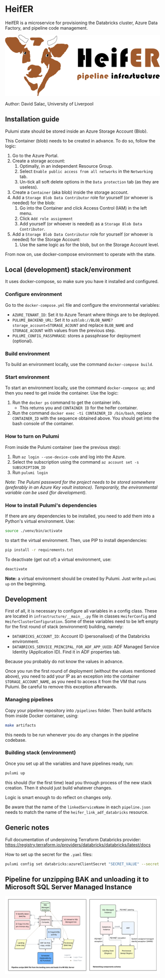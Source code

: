 # HeifER
HeifER is a microservice for provisioning the Databricks cluster,
Azure Data Factory, and pipeline code management.

![alt text](assets-docs/heifer.png)

Author: David Salac, University of Liverpool

## Installation guide
Pulumi state should be stored inside an Azure Storage Account (Blob).

This Container (blob) needs to be created in advance. To do so, follow the logic:
1. Go to the Azure Portal.
2. Create a storage account:
    1. Optimally, in an independent Resource Group.
    2. Select `Enable public access from all networks` in the `Networking` tab.
    3. Un-tick all soft delete options in the `Data protection` tab (as they are useless).
3. Create a `Container` (aka blob) inside the storage account.
3. Add a `Storage Blob Data Contributor` role for yourself (or whoever is needed) for the blob:
    1. Go into the Container and click Access Control (IAM) in the left menu.
    2. Click `Add role assignment`
    3. Add yourself (or whoever is needed) as a `Storage Blob Data Contributor`.
3. Add a `Storage Blob Data Contributor` role for yourself (or whoever is needed) for the Storage Account:
    1. Use the same logic as for the blob, but on the Storage Account level.

From now on, use docker-compose environment to operate with the state.

## Local (development) stack/environment
It uses docker-compose, so make sure you have it installed and configured.

### Configure environment
Go to the `docker-compose.yml` file and configure the environmental variables:
 - `AZURE_TENANT_ID`: Set it to Azure Tenant where things are to be deployed.
 - `PULUMI_BACKEND_URL`: Set it to `azblob://BLOB_NAME?storage_account=STORAGE_ACOUNT`
    and replace `BLOB_NAME` and `STORAGE_ACOUNT` with values from the previous step.
 - `PULUMI_CONFIG_PASSPHRASE`: stores a passphrase for deployment (optional).

### Build environment
To build an environment locally, use the command `docker-compose build`.

### Start environment
To start an environment locally, use the command `docker-compose up`; and then you
need to get inside the container. Use the logic:
1. Run the `docker ps` command to get the container info.
    - This returns you and `CONTAINER ID` for the heifer container.
2. Run the command `docker exec -ti CONTAINER_ID /bin/bash`, replace `CONTAINER_ID`
with the sequence obtained above. You should get into the bash console of the container.

### How to turn on Pulumi
From inside the Pulumi container (see the previous step):
1. Run `az login --use-device-code` and log into the Azure.
2. Select the subscription using the command `az account set -s SUBSCRIPTION_ID`
3. Run `pulumi login`

_Note: The Pulumi password for the project needs to be stored somewhere (preferably in an Azure Key vault instance).
Temporarily, the environmental variable can be used (for development)._

### How to install Pulumi's dependencies
If there are any dependencies to be installed, you need to add them
into a Python's virtual environment. Use:
```bash
source ./venv/bin/activate
```
to start the virtual environment. 
Then, use PIP to install dependencies:
```bash
pip install -r requirements.txt
```
To deactivate (get out of) a virtual environment, use:
```bash
deactivate
```

**Note:** a virtual environment should be created by Pulumi. Just write `pulumi up` on the beginning.

## Development
First of all, it is necessary to configure all variables in a config
class. These are located in `infrastructure/__main__.py` file in
classes `HeiferConfig` and `HeiferClusterConfiguration`. Some of these
variables need to be left empty for the first round of stack
(environment) building, namely:
 - `DATABRICKS_ACCOUNT_ID`: Account ID (personalised) of the
   Databricks environment.
 - `DATABRICKS_SERVICE_PRINCIPAL_FOR_ADF_APP_UUID`: ADF Managed
   Service Identity (Application ID). Find it in ADF properties tab.

Because you probably do not know the values in advance.

Once you run the first round of deployment (without the values mentioned
above), you need to add your IP as an exception into the container
`STORAGE_ACCOUNT_NAME`, as you need to access it from the VM that
runs Pulumi. Be careful to remove this exception afterwards.

### Managing pipelines
Copy your pipeline repository into `/pipelines` folder. Then build
artifacts from inside Docker container, using:
```bash
make artifacts
```
this needs to be run whenever you do any changes in the pipeline
codebase.

### Building stack (environment)
Once you set up all the variables and have pipelines ready, run:
```bash
pulumi up
```
this should (for the first time) lead you through process of the new stack creation. Then it should just build whatever changes.

Logic is smart enough to do reflect on changes only. 

Be aware that the name of the `linkedServiceName` in each
`pipeline.json` needs to match the name of the
`heifer_link_adf_databricks` resource.

## Generic notes
Full documentation of underpinning Terraform Databricks provider:
https://registry.terraform.io/providers/databricks/databricks/latest/docs

How to set up the secret for the `.yaml` files:
```bash
pulumi config set databricks:azureClientSecret "SECRET_VALUE" --secret
```

## Pipeline for unzipping BAK and unloading it to Microsoft SQL Server Managed Instance

![alt text](assets-docs/bakpipeline.png)
